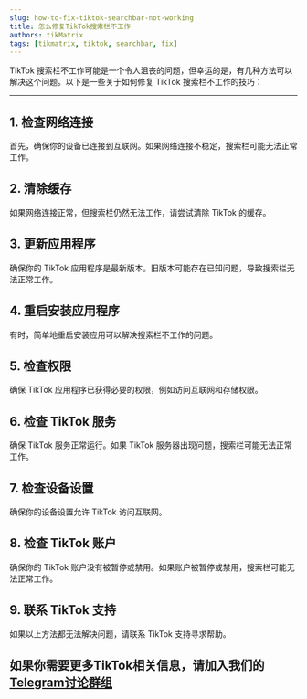```yaml
---
slug: how-to-fix-tiktok-searchbar-not-working
title: 怎么修复TikTok搜索栏不工作
authors: tikMatrix
tags: [tikmatrix, tiktok, searchbar, fix]
---
```


TikTok 搜索栏不工作可能是一个令人沮丧的问题，但幸运的是，有几种方法可以解决这个问题。以下是一些关于如何修复 TikTok 搜索栏不工作的技巧：
<!--truncate-->
---

## 1. 检查网络连接

首先，确保你的设备已连接到互联网。如果网络连接不稳定，搜索栏可能无法正常工作。

## 2. 清除缓存

如果网络连接正常，但搜索栏仍然无法工作，请尝试清除 TikTok 的缓存。

## 3. 更新应用程序

确保你的 TikTok 应用程序是最新版本。旧版本可能存在已知问题，导致搜索栏无法正常工作。

## 4. 重启安装应用程序

有时，简单地重启安装应用可以解决搜索栏不工作的问题。

## 5. 检查权限

确保 TikTok 应用程序已获得必要的权限，例如访问互联网和存储权限。

## 6. 检查 TikTok 服务

确保 TikTok 服务正常运行。如果 TikTok 服务器出现问题，搜索栏可能无法正常工作。

## 7. 检查设备设置

确保你的设备设置允许 TikTok 访问互联网。

## 8. 检查 TikTok 账户

确保你的 TikTok 账户没有被暂停或禁用。如果账户被暂停或禁用，搜索栏可能无法正常工作。

## 9. 联系 TikTok 支持

如果以上方法都无法解决问题，请联系 TikTok 支持寻求帮助。

## 如果你需要更多TikTok相关信息，请加入我们的[Telegram讨论群组](https://t.me/tikmatrix_chat)
